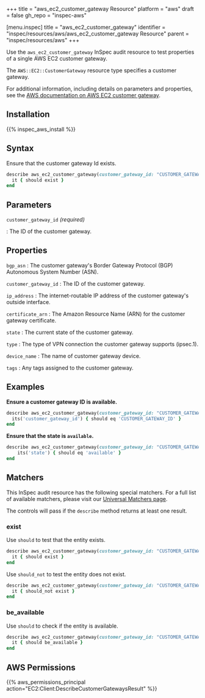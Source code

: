 +++
title = "aws_ec2_customer_gateway Resource"
platform = "aws"
draft = false
gh_repo = "inspec-aws"

[menu.inspec]
title = "aws_ec2_customer_gateway"
identifier = "inspec/resources/aws/aws_ec2_customer_gateway Resource"
parent = "inspec/resources/aws"
+++

Use the `aws_ec2_customer_gateway` InSpec audit resource to test properties of a single AWS EC2 customer gateway.

The `AWS::EC2::CustomerGateway` resource type specifies a customer gateway.

For additional information, including details on parameters and properties, see the [AWS documentation on AWS EC2 customer gateway](https://docs.aws.amazon.com/AWSCloudFormation/latest/UserGuide/aws-resource-ec2-customer-gateway.html).

## Installation

{{% inspec_aws_install %}}

## Syntax

Ensure that the customer gateway Id exists.

```ruby
describe aws_ec2_customer_gateway(customer_gateway_id: "CUSTOMER_GATEWAY_ID") do
  it { should exist }
end
```

## Parameters

`customer_gateway_id` _(required)_

: The ID of the customer gateway.

## Properties

`bgp_asn`
: The customer gateway's Border Gateway Protocol (BGP) Autonomous System Number (ASN).

`customer_gateway_id`
: The ID of the customer gateway.

`ip_address`
: The internet-routable IP address of the customer gateway's outside interface.

`certificate_arn`
: The Amazon Resource Name (ARN) for the customer gateway certificate.

`state`
: The current state of the customer gateway.

`type`
: The type of VPN connection the customer gateway supports (ipsec.1).

`device_name`
: The name of customer gateway device.

`tags`
: Any tags assigned to the customer gateway.

## Examples

**Ensure a customer gateway ID is available.**

```ruby
describe aws_ec2_customer_gateway(customer_gateway_id: "CUSTOMER_GATEWAY_ID") do
  its('customer_gateway_id') { should eq 'CUSTOMER_GATEWAY_ID' }
end
```

**Ensure that the state is `available`.**

```ruby
describe aws_ec2_customer_gateway(customer_gateway_id: "CUSTOMER_GATEWAY_ID") do
    its('state') { should eq 'available' }
end
```

## Matchers

This InSpec audit resource has the following special matchers. For a full list of available matchers, please visit our [Universal Matchers page](https://www.inspec.io/docs/reference/matchers/).

The controls will pass if the `describe` method returns at least one result.

### exist

Use `should` to test that the entity exists.

```ruby
describe aws_ec2_customer_gateway(customer_gateway_id: "CUSTOMER_GATEWAY_ID") do
  it { should exist }
end
```

Use `should_not` to test the entity does not exist.

```ruby
describe aws_ec2_customer_gateway(customer_gateway_id: "CUSTOMER_GATEWAY_ID") do
  it { should_not exist }
end
```

### be_available

Use `should` to check if the entity is available.

```ruby
describe aws_ec2_customer_gateway(customer_gateway_id: "CUSTOMER_GATEWAY_ID") do
  it { should be_available }
end
```

## AWS Permissions

{{% aws_permissions_principal action="EC2:Client:DescribeCustomerGatewaysResult" %}}
